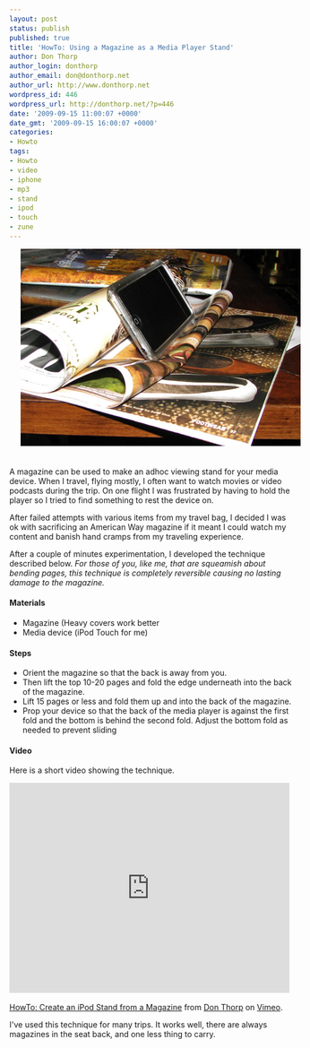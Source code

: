 ```yaml
---
layout: post
status: publish
published: true
title: 'HowTo: Using a Magazine as a Media Player Stand'
author: Don Thorp
author_login: donthorp
author_email: don@donthorp.net
author_url: http://www.donthorp.net
wordpress_id: 446
wordpress_url: http://donthorp.net/?p=446
date: '2009-09-15 11:00:07 +0000'
date_gmt: '2009-09-15 16:00:07 +0000'
categories:
- Howto
tags:
- Howto
- video
- iphone
- mp3
- stand
- ipod
- touch
- zune
---
```

<p><img src="/content/uploads/2009/09/IMG_4461.JPG" alt="Using a magazine to hold your media player" title="Viewing Stand" style="margin-left:20px; margin-bottom:20px;" /></p>
<p>A magazine can be used to make an adhoc viewing stand for your media device. When I travel, flying mostly, I often want to watch movies or video podcasts during the trip. On one flight I was frustrated by having to hold the player so I tried to find something to rest the device on. </p>
<p>After failed attempts with various items from my travel bag, I decided I was ok with sacrificing an American Way magazine if it meant I could watch my content and banish hand cramps from my traveling experience.</p>
<p>After a couple of minutes experimentation, I developed the technique described below. <i>For those of you, like me, that are squeamish about bending pages, this technique is completely reversible causing no lasting damage to the magazine.</i></p>
<h4 style="clear:both">Materials</h4>
<ul>
<li>Magazine (Heavy covers work better</li>
<li>Media device (iPod Touch for me)</li>
</ul>
<h4>Steps</h4>
<ul>
<li>Orient the magazine so that the back is away from you.</li>
<li>Then lift the top 10-20 pages and fold the edge underneath into the back of the magazine.</li>
<li>Lift 15 pages or less and fold them up and into the back of the magazine.</li>
<li>Prop your device so that the back of the media player is against the first fold and the bottom is behind the second fold. Adjust the bottom fold as needed to prevent sliding</li>
</ul>
<h4>Video</h4>
<p>Here is a short video showing the technique.</p>
<p><object width="500" height="375"><param name="allowfullscreen" value="true" /><param name="allowscriptaccess" value="always" /><param name="movie" value="http://vimeo.com/moogaloop.swf?clip_id=6592929&amp;server=vimeo.com&amp;show_title=1&amp;show_byline=1&amp;show_portrait=0&amp;color=00ADEF&amp;fullscreen=1" /><embed src="http://vimeo.com/moogaloop.swf?clip_id=6592929&amp;server=vimeo.com&amp;show_title=1&amp;show_byline=1&amp;show_portrait=0&amp;color=00ADEF&amp;fullscreen=1" type="application/x-shockwave-flash" allowfullscreen="true" allowscriptaccess="always" width="500" height="375"></embed></object>
<p><a href="http://vimeo.com/6592929">HowTo: Create an iPod Stand from a Magazine</a> from <a href="http://vimeo.com/donthorp">Don Thorp</a> on <a href="http://vimeo.com">Vimeo</a>.</p>
<p>I've used this technique for many trips. It works well, there are always magazines in the seat back, and one less thing to carry.</p>
